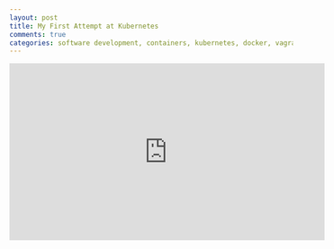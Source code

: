 ```yaml
---
layout: post
title: My First Attempt at Kubernetes
comments: true
categories: software development, containers, kubernetes, docker, vagrant
---
```

<iframe width="560" height="315" src="https://www.youtube.com/embed/KP8TDdRThOc" frameborder="0" allowfullscreen></iframe>
